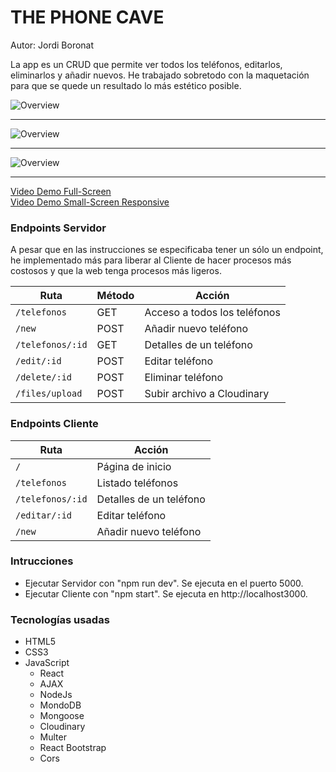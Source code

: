 # THE PHONE CAVE

Autor: Jordi Boronat

La app es un CRUD que permite ver todos los teléfonos, editarlos, eliminarlos y añadir nuevos. He trabajado sobretodo con la maquetación para que se quede un resultado lo más estético posible. 

<img src="https://res.cloudinary.com/jordi-projects/image/upload/v1610908988/fotos-webuild/Captura_de_pantalla_2021-01-17_a_las_19.38.57_d5e8rz.png" alt="Overview">

<hr></hr>
<img src="https://res.cloudinary.com/jordi-projects/image/upload/v1610908989/fotos-webuild/Captura_de_pantalla_2021-01-17_a_las_19.39.11_ekltya.png" alt="Overview">
<hr></hr>

<img src="https://res.cloudinary.com/jordi-projects/image/upload/v1610908981/fotos-webuild/phone-detail_nfg4al.png" alt="Overview">
<hr></hr>

[Video Demo Full-Screen](https://www.youtube.com/watch?v=iPaZZSIoEUs&ab_channel=JordiBoronatAr%C3%A9valo)
<br>
[Video Demo Small-Screen Responsive](https://www.youtube.com/watch?v=0XEqtWAwMJc&ab_channel=JordiBoronatAr%C3%A9valo)


### Endpoints Servidor

A pesar que en las instrucciones se especificaba tener un sólo un endpoint, he implementado más para liberar al Cliente de hacer procesos más costosos y que la web tenga procesos más ligeros.

| Ruta        | Método           | Acción  |
  | ------------- | ------------- | ------------- |
  | `/telefonos`  | GET | Acceso a todos los teléfonos |
  | `/new` | POST | Añadir nuevo teléfono |
  | `/telefonos/:id` | GET | Detalles de un teléfono  |
  | `/edit/:id` | POST | Editar teléfono  |
  | `/delete/:id` | POST | Eliminar teléfono  |
  | `/files/upload` | POST | Subir archivo a Cloudinary  |
 
 ### Endpoints Cliente


| Ruta        |  Acción  |
  | ------------- | ------------- | 
  | `/`  | Página de inicio |
  | `/telefonos` | Listado teléfonos |
  | `/telefonos/:id` | Detalles de un teléfono  |
  | `/editar/:id` | Editar teléfono  |
  | `/new` | Añadir nuevo teléfono  |


  ### Intrucciones

  - Ejecutar Servidor con "npm run dev". Se ejecuta en el puerto 5000.
  - Ejecutar Cliente con "npm start". Se ejecuta en http://localhost3000.




### Tecnologías usadas
- HTML5 
- CSS3
- JavaScript
  - React
  - AJAX
  - NodeJs
  - MondoDB
  - Mongoose
  - Cloudinary
  - Multer
  - React Bootstrap
  - Cors 
